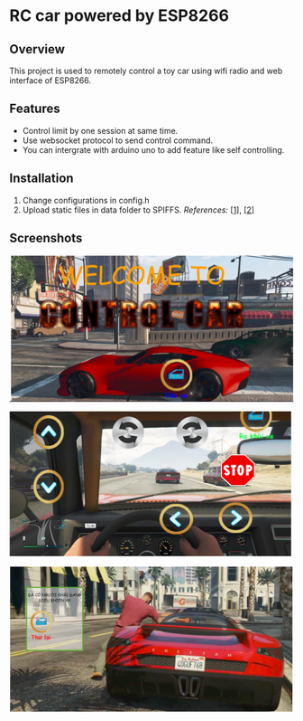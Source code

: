 # RC car powered by ESP8266
## Overview
This project is used to remotely control a toy car using wifi radio and web interface of ESP8266.
## Features
- Control limit by one session at same time.
- Use websocket protocol to send control command.
- You can intergrate with arduino uno to add feature like self controlling.
## Installation
1. Change configurations in config.h
2. Upload static files in data folder to SPIFFS. *References:* [[1]](https://tttapa.github.io/ESP8266/Chap11%20-%20SPIFFS.html), [[2]](https://www.instructables.com/id/Using-ESP8266-SPIFFS/)
## Screenshots  
![cua](Screenshots/cua.PNG)

![control](Screenshots/control.PNG)

![da-co-nguoi](Screenshots/da-co-nguoi.PNG)